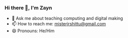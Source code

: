 ### Hi there 👋, I'm Zayn

- 💬 Ask me about teaching computing and digital making
- 📫 How to reach me: misterjrshittu@gmail.com
- 😄 Pronouns: He/Him
